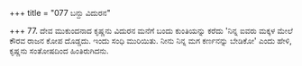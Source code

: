 +++
title = "077 ಬನ್ದು ವಿದುರನ"

+++
77. ದೇವ ಮುಕುಂದನಾದ ಕೃಷ್ಣನು ವಿದುರನ ಮನೆಗೆ ಬಂದು ಕುಂತಿಯನ್ನು ಕರೆದು 'ನಿನ್ನ ಐವರು ಮಕ್ಕಳ ಮೇಲೆ ಕೌರವ ರಾಜನ ಕೋಪ ದೊಡ್ಡದು. ಇಂದು ಸಂಧಿ ಮುರಿಯಿತು. ನೀನು ನಿನ್ನ ಮಗ ಕರ್ಣನನ್ನು ಬೇಡಿಕೋ' ಎಂದು ಹೇಳಿ, ಕೃಷ್ಣನು ಸಂತೋಷದಿಂದ ಹಿಂತಿರುಗಿದನು.